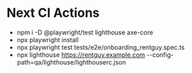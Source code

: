 # Next CI Actions
- npm i -D @playwright/test lighthouse axe-core
- npx playwright install
- npx playwright test tests/e2e/onboarding_rentguy.spec.ts
- npx lighthouse https://rentguy.example.com --config-path=qa/lighthouse/lighthouserc.json
